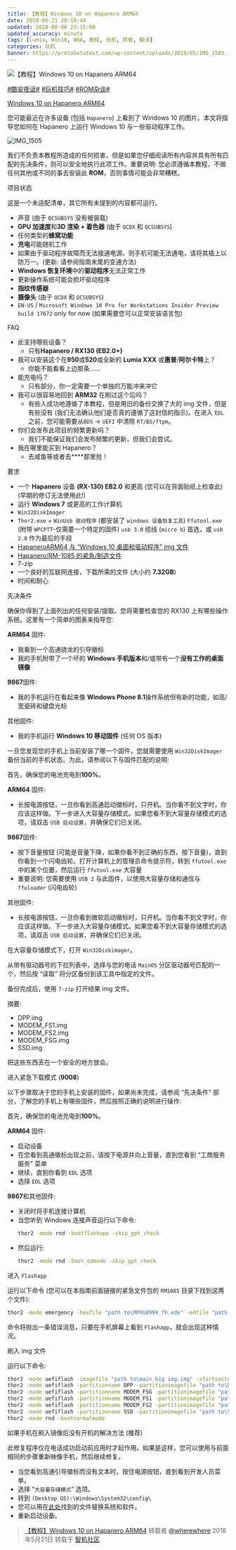 ```yaml
---
title: 【教程】Windows 10 on Hapanero ARM64
date: 2018-05-21 20:10:44
updated: 2018-08-06 23:15:00
updated_accuracy: minute
tags: [Lumia, Win10, WOA, 教程, 玩机, 转载, 翻译]
categories: 玩机
banner: https://protobetatest.com/wp-content/uploads/2018/05/IMG_1503.jpg
---
```

![【教程】Windows 10 on Hapanero ARM64](https://protobetatest.com/wp-content/uploads/2018/05/IMG_1503.jpg)

[#酷安夜话#](https://www.coolapk.com/t/酷安夜话) [#玩机技巧#](https://www.coolapk.com/t/玩机技巧) [#ROM杂谈#](https://www.coolapk.com/t/ROM杂谈)

[Windows 10 on Hapanero ARM64](http://protobetatest.com/2018/05/21/windows-10-on-hapanero-arm64/)

您可能最近在许多设备 (包括 `Hapanero`) 上看到了 Windows 10 的图片。本文将指导您如何在 Hapanero 上运行 Windows 10 与一些驱动程序工作。

![IMG_1505](https://protobetatest.com/wp-content/uploads/2018/05/IMG_1505.jpg)

我们不负责本教程所造成的任何损害，但是如果您仔细阅读所有内容并具有所有匹配的先决条件，则可以安全地执行此项工作。重要说明: 您必须遵循本教程，不做任何其他或不同的事去安装此 **ROM**，否则事情可能会非常糟糕。

项目状态

这是一个未适配清单，其它所有未提到的内容都可运行。<!--more-->

- 声音 (由于 `QCSUBSYS` 没有被装载)
- **GPU 加速度**和**3D 渲染 + 着色器** (由于 `QCDX` 和 `QCSUBSYS`)
- 任何类型的**蜂窝功能**
- **充电**可能随机工作
- 如果由于驱动程序故障而无法接通电源，则手机可能无法通电，请将其插上以防万一。(更新: 请参阅指南末尾的变通方法)
- **Windows 恢复环境**中的**驱动程序**无法正常工作
- 更新操作系统可能会损坏驱动程序
- **指纹传感器**
- **摄像头** (由于 `QCDX` 和 `QCSUBSYS`)
- `EN-US` / `Microsoft Windows 10 Pro for Workstations Insider Preview build 17672` only for now (如果需要您可以正常安装语言包)

FAQ
- 此支持哪些设备？
  - 只有**Hapanero / RX130 (EB2.0+)**
- 我可以安装这个在**950**或**520**或全新的 **Lumia XXX** 或**惠普**/**阿尔卡特**上？
  - 你能不能看看上边那条……
- 能充电吗？
  - 只有部分，你一定需要一个单独的万能冲来冲它
- 我可以很容易地回到 **ARM32** 在刷过这个后吗？
  - 有些人成功地遵循了本教程，但是用旧的备份交换了大的 img 文件，但是有些没有 (我们无法确认他们是否真的遵循了这封信的指示)。在进入 `EDL` 之前，您可能需要从`BDS` -> `UEFI` 中清除 `RT/BS/ftpm`。
- 你们会发布此项目的频繁更新吗？
  - 我们不能保证我们会发布频繁的更新，但我们会尝试。
- 我在哪里能买到 Hapanero？
  - 去咸鱼等或者去****那里抢！

要求
- 一个 **Hapanero** 设备 **(RX-130) EB2.0** 和更高 (您可以在背面贴纸上检查此) (早期的修订无法使用此!)
- 运行 **Windows 7** 或更高的工作计算机
- `Win32DiskImager`
- `Thor2.exe` + `WinUsb 驱动程序` (都安装了 `windows 设备恢复工具`) `Ffutool.exe` (附带 `WPCPTT`-仅需要一个特定的固件) `usb 3.0` 缆线 (`micro b`) 首选，或 `usb 2.0` 作为最后的手段
- [HapaneroARM64 与 “Windows 10 桌面和驱动程序” img 文件](https://drive.google.com/open?id=16qExYNoZkqC_L5Hvo_GtWtrfcuWCRSSU)
- [Hapanero/RM-1085 的紧急/制造文件](http://protobetatest.com/download/lumia-emergency-files/)
- 7-zip
- 一个良好的互联网连接，下载所需的文件 (大小约 **7.32GB**) 
- 时间和耐心

先决条件

确保你得到了上面列出的任何安装/提取。您将需要检查您的 RX130 上有哪些操作系统。这里有一个简单的图表来指导您:

**ARM64** 固件: 
- 我看到一个高通骁龙的引导徽标
- 我的手机附带了一个坏的 **Windows 手机版本**和/或带有一个**没有工作的桌面镜像**

**9867**固件: 
- 我的手机运行在看起来像 **Windows Phone 8.1**操作系统但有新的功能，如高/宽瓷砖和键盘光标

其他固件: 
- 我的手机运行 **Windows 10 移动固件** (任何 OS 版本)

一旦您发现您的手机上当前安装了哪一个固件，您就需要使用 `Win32DiskImager` 备份当前的手机状态。为此，请参阅以下与固件匹配的说明: 

首先，确保您的电池充电到**100%**。

**ARM64** 固件: 
- 长按电源按钮，一旦你看到高通启动徽标时，只开机。当你看不到文字时，你应该这样做。下一步进入大容量存储模式。如果您看不到大容量存储模式的选项，请双击 `USB 启动设置`，并确保它们已关闭。

**9867**固件: 
- 按下音量按钮 (可能是音量下降，如果你看不到正确的东西，按下音量)，直到你看到一个闪电齿轮。打开计算机上的管理员命令提示符，转到 `ffutool.exe` 中的某个位置，然后运行 `ffutool.exe` 大容量
- 重要说明: 您需要使用 `USB 2` 与此固件，以使用大容量存储和通信与 `ffuloader` (闪电齿轮)

其他固件: 
- 长按电源按钮，一旦你看到微软启动徽标时，只开机。当你看不到文字时，你应该这样做。下一步进入大容量存储模式。如果您看不到大容量存储模式的选项，请双击 `USB 启动设置`，并确保它们已关闭。

在大容量存储模式下，打开 `Win32Diskimager`。

从带有驱动器号的下拉列表中，选择与您的电话 `MainOS` 分区驱动器号匹配的一个，然后按 “读取” 将分区备份到该工具中指定的文件。

备份完成后，使用 `7-zip` 打开结果 img 文件。

摘要:
- DPP.img
- MODEM_FS1.img
- MODEM_FS2.img
- MODEM_FSG.img
- SSD.img

把这些东西丢在一个安全的地方放会。

进入紧急下载模式 (**9008**)

以下步骤取决于您的手机上安装的固件，如果尚未完成，请参阅 “先决条件” 部分，了解您的手机上有哪些固件，然后按照正确的说明进行操作: 

首先，确保您的电池充电到**100%**。

**ARM64** 固件: 
- 启动设备
- 在您看到高通徽标出现之前，请按下电源并向上音量，直到您看到 “工商服务服务” 菜单
- 继续，直到你看到 `EDL` 选项
- 选择 `EDL` 选项

**9867**和其他固件: 
- 关闭时将手机连接计算机
- 当您听到 Windows 连接声音运行以下命令:
  ```cmd
  thor2 -mode rnd -bootflashapp -skip_gpt_check
  ```
- 然后运行:
  ```cmd 
  thor2 -mode rnd -boot_edmode -skip_gpt_check
  ```

进入 `Flashapp`

运行以下命令 (您可以在本指南前面链接的紧急文件包的 `RM1085` 目录下找到这两个文件):

```cmd
thor2 -mode emergency -hexfile "path to\MPRG8994_fh.ede" -edfile "path to\RM1085_fh.edp"
```

命令将抛出一条错误消息，只要在手机屏幕上看到 `Flashapp`，就会出现这种情况。

刷入 img 文件

运行以下命令:
```cmd
thor2 -mode uefiflash -imagefile "path to\main big img.img" -startsector 0
thor2 -mode uefiflash -partitionname DPP -partitionimagefile "path to\DPP.img"
thor2 -mode uefiflash -partitionname MODEM_FSG -partitionimagefile "path to\MODEM_FSG.img"
thor2 -mode uefiflash -partitionname MODEM_FS1 -partitionimagefile "path to\MODEM_FS1.img"
thor2 -mode uefiflash -partitionname MODEM_FS2 -partitionimagefile "path to\MODEM_FS2.img"
thor2 -mode uefiflash -partitionname SSD -partitionimagefile "path to\SSD.img"
thor2 -mode rnd -bootnormalmode
```

如果手机在刷入镜像后没有开机的解决方法 (推荐)

此修复程序仅在电话成功启动前应用时才起作用。如果是这样，您可以使用与前面相同的步骤重新映像手机，然后继续修复。

- 当您看到高通引导徽标而没有文本时，按住电源按钮，直到看到开发人员菜单。
- 选择 “`大容量存储模式`” 选项。
- 转到 `(Desktop OS):\Windows\System32\config\`
- 您可以用在[此处](https://drive.google.com/open?id=1zHAg3uxfpo8pmRMoAdoNDHSVEo_5fPLl)找到的文件替换系统和软件。
- 重新启动设备。

> [【教程】Windows 10 on Hapanero ARM64](https://bbs.wfun.com/thread-1012396-1-1.html) 转载者 [@wherewhere](https://bbs.wfun.com/u/2850357) 2018年5月21日 转载于 [智机社区](https://bbs.wfun.com "WFun")
